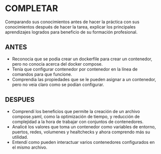 # COMPLETAR  
Comparando sus conocimientos antes de hacer la práctica con sus conocimientos después de hacer la tarea, explicar los principales aprendizajes logrados para beneficio de su formación profesional.
## ANTES
- Reconocia que se podia crear un dockerfile para crear un contenedor, pero no conocía acerca del docker compose.
- Tenía que configurar contenedor por contenedor en la línea de comandos para que funcione.
- Comprendia las propiedades que se le pueden asignar a un contenedor, pero no veia claro como se podían configurar.
## DESPUES
- Comprendí los beneficios que permite la creación de un archivo compose.yaml, como la optimización de tiempo,
  y reducción de complejidad a la hora de trabajar con conjuntos de contenedores.
- Analicé los valores que toma un contenedor como variables de entorno, puertos, redes,
  volumenes y healtchecks y ahora comprendo más su utilidad.
- Entendí como pueden interactuar varios contenedores configurados en el mismo archivo.

